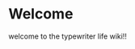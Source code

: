 <!-- TITLE: Home -->
<!-- SUBTITLE: A quick summary of Home -->

# Welcome
welcome to the typewriter life wiki!!
